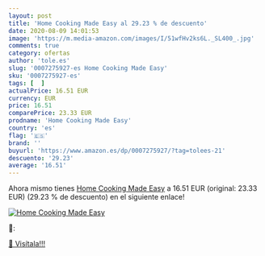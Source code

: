 ```yaml
---
layout: post
title: 'Home Cooking Made Easy al 29.23 % de descuento'
date: 2020-08-09 14:01:53
image: 'https://m.media-amazon.com/images/I/51wfHv2ks6L._SL400_.jpg'
comments: true
category: ofertas
author: 'tole.es'
slug: '0007275927-es Home Cooking Made Easy'
sku: '0007275927-es'
tags: [  ]
actualPrice: 16.51 EUR
currency: EUR
price: 16.51
comparePrice: 23.33 EUR
prodname: 'Home Cooking Made Easy'
country: 'es'
flag: '🇪🇸'
brand: ''
buyurl: 'https://www.amazon.es/dp/0007275927/?tag=tolees-21'
descuento: '29.23'
average: '16.51'
---
```


Ahora mismo tienes [Home Cooking Made Easy](https://www.amazon.es/dp/0007275927/?tag=tolees-21) a 16.51 EUR (original: 23.33 EUR) (29.23 %  de descuento) en el siguiente enlace!

[![Home Cooking Made Easy](https://m.media-amazon.com/images/I/51wfHv2ks6L._SL400_.jpg)](https://www.amazon.es/dp/0007275927/?tag=tolees-21)

🔎:


[🛒 Visítala!!!](https://www.amazon.es/dp/0007275927/?tag=tolees-21)
